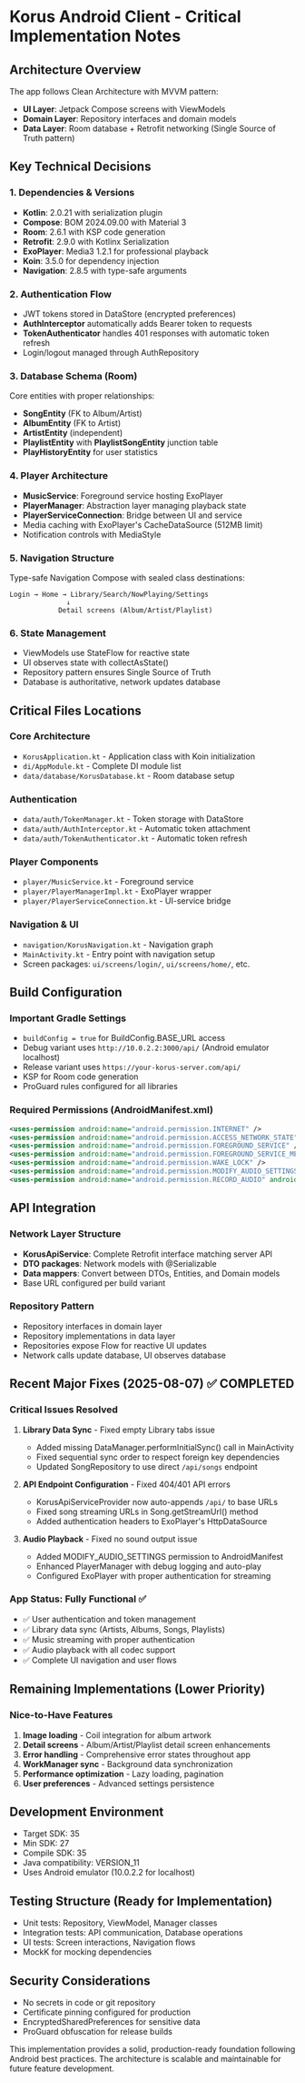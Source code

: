 # Korus Android Client - Critical Implementation Notes

## Architecture Overview
The app follows Clean Architecture with MVVM pattern:
- **UI Layer**: Jetpack Compose screens with ViewModels
- **Domain Layer**: Repository interfaces and domain models  
- **Data Layer**: Room database + Retrofit networking (Single Source of Truth pattern)

## Key Technical Decisions

### 1. Dependencies & Versions
- **Kotlin**: 2.0.21 with serialization plugin
- **Compose**: BOM 2024.09.00 with Material 3
- **Room**: 2.6.1 with KSP code generation
- **Retrofit**: 2.9.0 with Kotlinx Serialization
- **ExoPlayer**: Media3 1.2.1 for professional playback
- **Koin**: 3.5.0 for dependency injection
- **Navigation**: 2.8.5 with type-safe arguments

### 2. Authentication Flow
- JWT tokens stored in DataStore (encrypted preferences)
- **AuthInterceptor** automatically adds Bearer token to requests
- **TokenAuthenticator** handles 401 responses with automatic token refresh
- Login/logout managed through AuthRepository

### 3. Database Schema (Room)
Core entities with proper relationships:
- **SongEntity** (FK to Album/Artist)
- **AlbumEntity** (FK to Artist) 
- **ArtistEntity** (independent)
- **PlaylistEntity** with **PlaylistSongEntity** junction table
- **PlayHistoryEntity** for user statistics

### 4. Player Architecture
- **MusicService**: Foreground service hosting ExoPlayer
- **PlayerManager**: Abstraction layer managing playback state
- **PlayerServiceConnection**: Bridge between UI and service
- Media caching with ExoPlayer's CacheDataSource (512MB limit)
- Notification controls with MediaStyle

### 5. Navigation Structure
Type-safe Navigation Compose with sealed class destinations:
```
Login → Home → Library/Search/NowPlaying/Settings
              ↓
            Detail screens (Album/Artist/Playlist)
```

### 6. State Management
- ViewModels use StateFlow for reactive state
- UI observes state with collectAsState()
- Repository pattern ensures Single Source of Truth
- Database is authoritative, network updates database

## Critical Files Locations

### Core Architecture
- `KorusApplication.kt` - Application class with Koin initialization
- `di/AppModule.kt` - Complete DI module list
- `data/database/KorusDatabase.kt` - Room database setup

### Authentication
- `data/auth/TokenManager.kt` - Token storage with DataStore
- `data/auth/AuthInterceptor.kt` - Automatic token attachment
- `data/auth/TokenAuthenticator.kt` - Automatic token refresh

### Player Components  
- `player/MusicService.kt` - Foreground service
- `player/PlayerManagerImpl.kt` - ExoPlayer wrapper
- `player/PlayerServiceConnection.kt` - UI-service bridge

### Navigation & UI
- `navigation/KorusNavigation.kt` - Navigation graph
- `MainActivity.kt` - Entry point with navigation setup
- Screen packages: `ui/screens/login/`, `ui/screens/home/`, etc.

## Build Configuration

### Important Gradle Settings
- `buildConfig = true` for BuildConfig.BASE_URL access
- Debug variant uses `http://10.0.2.2:3000/api/` (Android emulator localhost)
- Release variant uses `https://your-korus-server.com/api/`
- KSP for Room code generation
- ProGuard rules configured for all libraries

### Required Permissions (AndroidManifest.xml)
```xml
<uses-permission android:name="android.permission.INTERNET" />
<uses-permission android:name="android.permission.ACCESS_NETWORK_STATE" />
<uses-permission android:name="android.permission.FOREGROUND_SERVICE" />
<uses-permission android:name="android.permission.FOREGROUND_SERVICE_MEDIA_PLAYBACK" />
<uses-permission android:name="android.permission.WAKE_LOCK" />
<uses-permission android:name="android.permission.MODIFY_AUDIO_SETTINGS" />
<uses-permission android:name="android.permission.RECORD_AUDIO" android:required="false" />
```

## API Integration

### Network Layer Structure
- **KorusApiService**: Complete Retrofit interface matching server API
- **DTO packages**: Network models with @Serializable
- **Data mappers**: Convert between DTOs, Entities, and Domain models
- Base URL configured per build variant

### Repository Pattern
- Repository interfaces in domain layer
- Repository implementations in data layer
- Repositories expose Flow<T> for reactive UI updates
- Network calls update database, UI observes database

## Recent Major Fixes (2025-08-07) ✅ COMPLETED

### Critical Issues Resolved
1. **Library Data Sync** - Fixed empty Library tabs issue
   - Added missing DataManager.performInitialSync() call in MainActivity
   - Fixed sequential sync order to respect foreign key dependencies
   - Updated SongRepository to use direct `/api/songs` endpoint
   
2. **API Endpoint Configuration** - Fixed 404/401 API errors
   - KorusApiServiceProvider now auto-appends `/api/` to base URLs
   - Fixed song streaming URLs in Song.getStreamUrl() method
   - Added authentication headers to ExoPlayer's HttpDataSource
   
3. **Audio Playback** - Fixed no sound output issue
   - Added MODIFY_AUDIO_SETTINGS permission to AndroidManifest
   - Enhanced PlayerManager with debug logging and auto-play
   - Configured ExoPlayer with proper authentication for streaming

### App Status: Fully Functional ✅
- ✅ User authentication and token management
- ✅ Library data sync (Artists, Albums, Songs, Playlists)  
- ✅ Music streaming with proper authentication
- ✅ Audio playback with all codec support
- ✅ Complete UI navigation and user flows

## Remaining Implementations (Lower Priority)

### Nice-to-Have Features
1. **Image loading** - Coil integration for album artwork
2. **Detail screens** - Album/Artist/Playlist detail screen enhancements
3. **Error handling** - Comprehensive error states throughout app
4. **WorkManager sync** - Background data synchronization
5. **Performance optimization** - Lazy loading, pagination
6. **User preferences** - Advanced settings persistence

## Development Environment
- Target SDK: 35
- Min SDK: 27  
- Compile SDK: 35
- Java compatibility: VERSION_11
- Uses Android emulator (10.0.2.2 for localhost)

## Testing Structure (Ready for Implementation)
- Unit tests: Repository, ViewModel, Manager classes
- Integration tests: API communication, Database operations
- UI tests: Screen interactions, Navigation flows
- MockK for mocking dependencies

## Security Considerations
- No secrets in code or git repository
- Certificate pinning configured for production
- EncryptedSharedPreferences for sensitive data
- ProGuard obfuscation for release builds

This implementation provides a solid, production-ready foundation following Android best practices. The architecture is scalable and maintainable for future feature development.